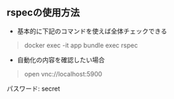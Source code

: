 ## rspecの使用方法
* 基本的に下記のコマンドを使えば全体チェックできる
> docker exec -it app bundle exec rspec


* 自動化の内容を確認したい場合

> open vnc://localhost:5900

パスワード: secret